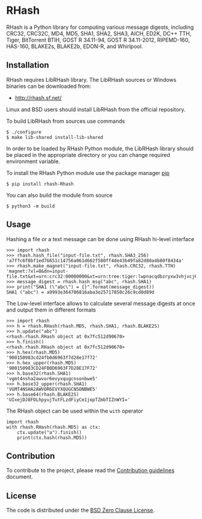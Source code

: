 # RHash

RHash is a Python library for computing various message digests, including
CRC32, CRC32C, MD4, MD5, SHA1, SHA2, SHA3, AICH, ED2K, DC++ TTH, Tiger,
BitTorrent BTIH, GOST R 34.11-94, GOST R 34.11-2012, RIPEMD-160, HAS-160,
BLAKE2s, BLAKE2b, EDON-R, and Whirlpool.

## Installation

RHash requires LibRHash library. The LibRHash sources or Windows binaries can
be downloaded from:

  * http://rhash.sf.net/

Linux and BSD users should install LibRHash from the official repository.

To build LibRHash from sources use commands

    $ ./configure
    $ make lib-shared install-lib-shared

In order to be loaded by RHash Python module, the LibRHash library should be
placed in the appropriate directory or you can change required environment
variable.

To install the RHash Python module use the package manager [pip]

    $ pip install rhash-Rhash

You can also build the module from source

    $ python3 -m build

## Usage

Hashing a file or a text message can be done using RHash hi-level interface

    >>> import rhash
    >>> rhash.hash_file("input-file.txt", rhash.SHA3_256)
    'a7ffc6f8bf1ed76651c14756a061d662f580ff4de43b49fa82d80a4b80f8434a'
    >>> rhash.make_magnet("input-file.txt", rhash.CRC32, rhash.TTH)
    'magnet:?xl=0&dn=input-file.txt&xt=urn:crc32:00000000&xt=urn:tree:tiger:lwpnacqdbzryxw3vhjvcj64qbznghohhhzwclnq'
    >>> message_digest = rhash.hash_msg("abc", rhash.SHA1)
    >>> print("SHA1 (\"abc\") = {}".format(message_digest))
    SHA1 ("abc") = a9993e364706816aba3e25717850c26c9cd0d89d


The Low-level interface allows to calculate several message digests at once
and output them in different formats

    >>> import rhash
    >>> h = rhash.RHash(rhash.MD5, rhash.SHA1, rhash.BLAKE2S)
    >>> h.update("abc")
    <rhash.rhash.RHash object at 0x7fc512d90670>
    >>> h.finish()
    <rhash.rhash.RHash object at 0x7fc512d90670>
    >>> h.hex(rhash.MD5)
    '900150983cd24fb0d6963f7d28e17f72'
    >>> h.hex_upper(rhash.MD5)
    '900150983CD24FB0D6963F7D28E17F72'
    >>> h.base32(rhash.SHA1)
    'vgmt4nsha2awvor6evyxqugcnsonbwe5'
    >>> h.base32_upper(rhash.SHA1)
    'VGMT4NSHA2AWVOR6EVYXQUGCNSONBWE5'
    >>> h.base64(rhash.BLAKE2S)
    'UIxejDJ8FOLhpyujTutFLzdFiyCe1jopTZmbTIZnWYI='

The RHash object can be used within the `with` operator

    import rhash
    with rhash.RHash(rhash.MD5) as ctx:
        ctx.update("a").finish()
        print(ctx.hash(rhash.MD5))

## Contribution

To contribute to the project, please read the [Contribution guidelines] document.

## License
The code is distributed under the [BSD Zero Clause License](LICENSE).

[pip]: https://pip.pypa.io/en/stable/
[Contribution guidelines]: https://github.com/rhash/RHash/blob/master/docs/CONTRIBUTING.md
